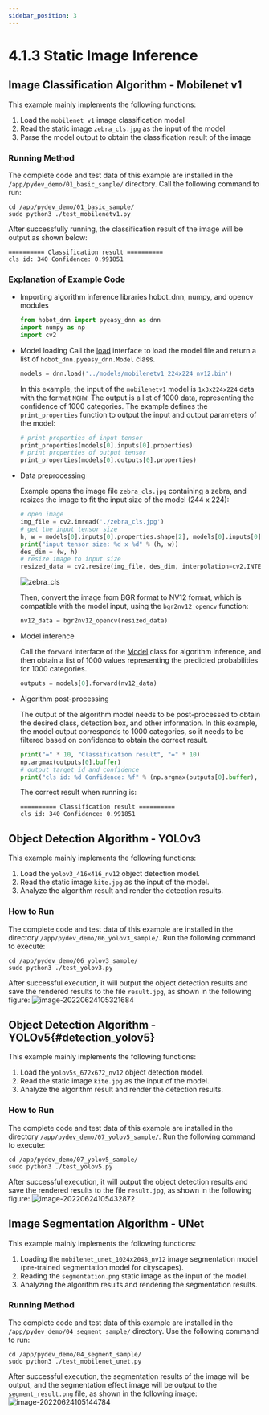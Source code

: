```yaml
---
sidebar_position: 3
---
```


# 4.1.3 Static Image Inference

## Image Classification Algorithm - Mobilenet v1

This example mainly implements the following functions:
  1. Load the `mobilenet v1` image classification model
  2. Read the static image `zebra_cls.jpg` as the input of the model
  3. Parse the model output to obtain the classification result of the image

### Running Method

The complete code and test data of this example are installed in the `/app/pydev_demo/01_basic_sample/` directory. Call the following command to run:

```shell
cd /app/pydev_demo/01_basic_sample/
sudo python3 ./test_mobilenetv1.py
```

After successfully running, the classification result of the image will be output as shown below:

```shell
========== Classification result ==========
cls id: 340 Confidence: 0.991851
```

### Explanation of Example Code

- Importing algorithm inference libraries hobot_dnn, numpy, and opencv modules

    ```python
    from hobot_dnn import pyeasy_dnn as dnn
    import numpy as np
    import cv2
    ```

- Model loading
    Call the [load](./pydev_dnn_api.md) interface to load the model file and return a list of `hobot_dnn.pyeasy_dnn.Model` class.

    ```python
    models = dnn.load('../models/mobilenetv1_224x224_nv12.bin')
    ```

    In this example, the input of the `mobilenetv1` model is `1x3x224x224` data with the format `NCHW`. The output is a list of 1000 data, representing the confidence of 1000 categories. The example defines the `print_properties` function to output the input and output parameters of the model:

    ```python
    # print properties of input tensor
    print_properties(models[0].inputs[0].properties)
    # print properties of output tensor
    print_properties(models[0].outputs[0].properties)
    ```

- Data preprocessing

    Example opens the image file `zebra_cls.jpg` containing a zebra, and resizes the image to fit the input size of the model (244 x 224):

    ```python
    # open image
    img_file = cv2.imread('./zebra_cls.jpg')
    # get the input tensor size
    h, w = models[0].inputs[0].properties.shape[2], models[0].inputs[0].properties.shape[3]
    print("input tensor size: %d x %d" % (h, w))
    des_dim = (w, h)
    # resize image to input size
    resized_data = cv2.resize(img_file, des_dim, interpolation=cv2.INTER_AREA)
    ```

    ![zebra_cls](https://rdk-doc.oss-cn-beijing.aliyuncs.com/doc/img/04_Algorithm_Application/01_pydev_dnn_demo/image/pydev_dnn_demo/zebra_cls.jpg)

    Then, convert the image from BGR format to NV12 format, which is compatible with the model input, using the `bgr2nv12_opencv` function:

    ```python
    nv12_data = bgr2nv12_opencv(resized_data)
    ```

- Model inference

    Call the `forward` interface of the [Model](./pydev_dnn_api) class for algorithm inference, and then obtain a list of 1000 values representing the predicted probabilities for 1000 categories.

    ```python
    outputs = models[0].forward(nv12_data)
    ```

- Algorithm post-processing

    The output of the algorithm model needs to be post-processed to obtain the desired class, detection box, and other information. In this example, the model output corresponds to 1000 categories, so it needs to be filtered based on confidence to obtain the correct result.

    ```python
    print("=" * 10, "Classification result", "=" * 10)
    np.argmax(outputs[0].buffer)
    # output target id and confidence
    print("cls id: %d Confidence: %f" % (np.argmax(outputs[0].buffer), outputs[0].buffer[0][np.argmax(outputs[0].buffer)]))
    ```

    The correct result when running is:

    ```shell
    ========== Classification result ==========
    cls id: 340 Confidence: 0.991851
    ```



## Object Detection Algorithm - YOLOv3

This example mainly implements the following functions:

1. Load the `yolov3_416x416_nv12` object detection model.
2. Read the static image `kite.jpg` as the input of the model.
3. Analyze the algorithm result and render the detection results.

### How to Run

The complete code and test data of this example are installed in the directory `/app/pydev_demo/06_yolov3_sample/`. Run the following command to execute:

```
cd /app/pydev_demo/06_yolov3_sample/
sudo python3 ./test_yolov3.py
```

After successful execution, it will output the object detection results and save the rendered results to the file `result.jpg`, as shown in the following figure:
![image-20220624105321684](https://rdk-doc.oss-cn-beijing.aliyuncs.com/doc/img/04_Algorithm_Application/01_pydev_dnn_demo/image/pydev_dnn_demo/image-20220624105321684.png)



## Object Detection Algorithm - YOLOv5{#detection_yolov5}

This example mainly implements the following functions:

1. Load the `yolov5s_672x672_nv12` object detection model.
2. Read the static image `kite.jpg` as the input of the model.
3. Analyze the algorithm result and render the detection results.

### How to Run

The complete code and test data of this example are installed in the directory `/app/pydev_demo/07_yolov5_sample/`. Run the following command to execute:

```
cd /app/pydev_demo/07_yolov5_sample/
sudo python3 ./test_yolov5.py
```

After successful execution, it will output the object detection results and save the rendered results to the file `result.jpg`, as shown in the following figure:
![image-20220624105432872](https://rdk-doc.oss-cn-beijing.aliyuncs.com/doc/img/04_Algorithm_Application/01_pydev_dnn_demo/image/pydev_dnn_demo/image-20220624105432872.png)

## Image Segmentation Algorithm - UNet

This example mainly implements the following functions:

1. Loading the `mobilenet_unet_1024x2048_nv12` image segmentation model (pre-trained segmentation model for cityscapes).
2. Reading the `segmentation.png` static image as the input of the model.
3. Analyzing the algorithm results and rendering the segmentation results.

### Running Method

The complete code and test data of this example are installed in the `/app/pydev_demo/04_segment_sample/` directory. Use the following command to run:

```
cd /app/pydev_demo/04_segment_sample/
sudo python3 ./test_mobilenet_unet.py
```

After successful execution, the segmentation results of the image will be output, and the segmentation effect image will be output to the `segment_result.png` file, as shown in the following image:
![image-20220624105144784](https://rdk-doc.oss-cn-beijing.aliyuncs.com/doc/img/04_Algorithm_Application/01_pydev_dnn_demo/image/pydev_dnn_demo/image-20220624105144784.png)